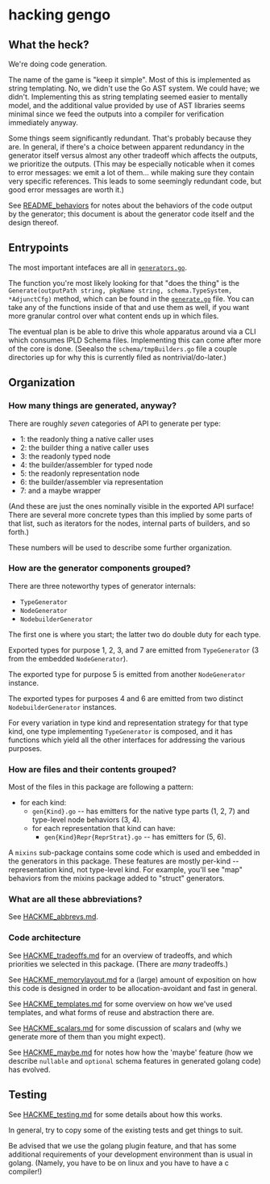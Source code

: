 hacking gengo
=============

What the heck?
--------------

We're doing code generation.

The name of the game is "keep it simple".
Most of this is implemented as string templating.
No, we didn't use the Go AST system.  We could have; we didn't.
Implementing this as string templating seemed easier to mentally model,
and the additional value provided by use of AST libraries seems minimal
since we feed the outputs into a compiler for verification immediately anyway.

Some things seem significantly redundant.
That's probably because they are.
In general, if there's a choice between apparent redundancy in the generator itself
versus almost any other tradeoff which affects the outputs, we prioritize the outputs.
(This may be especially noticable when it comes to error messages: we emit a lot
of them... while making sure they contain very specific references.  This leads
to some seemingly redundant code, but good error messages are worth it.)

See [README_behaviors](README_behaviors.md) for notes about the behaviors of the code output by the generator;
this document is about the generator code itself and the design thereof.


Entrypoints
-----------

The most important intefaces are all in [`generators.go`](generators.go).

The function you're most likely looking for that "does the thing" is the
`Generate(outputPath string, pkgName string, schema.TypeSystem, *AdjunctCfg)` method,
which can be found in the [`generate.go`](generate.go) file.
You can take any of the functions inside of that and use them as well,
if you want more granular control over what content ends up in which files.

The eventual plan is be able to drive this whole apparatus around via a CLI
which consumes IPLD Schema files.
Implementing this can come after more of the core is done.
(Seealso the `schema/tmpBuilders.go` file a couple directories up for why
this is currently filed as nontrivial/do-later.)


Organization
------------

### How many things are generated, anyway?

There are roughly *seven* categories of API to generate per type:

- 1: the readonly thing a native caller uses
- 2: the builder thing a native caller uses
- 3: the readonly typed node
- 4: the builder/assembler for typed node
- 5: the readonly representation node
- 6: the builder/assembler via representation
- 7: and a maybe wrapper

(And these are just the ones nominally visible in the exported API surface!
There are several more concrete types than this implied by some parts of that list,
such as iterators for the nodes, internal parts of builders, and so forth.)

These numbers will be used to describe some further organization.

### How are the generator components grouped?

There are three noteworthy types of generator internals:

- `TypeGenerator`
- `NodeGenerator`
- `NodebuilderGenerator`

The first one is where you start; the latter two do double duty for each type.

Exported types for purpose 1, 2, 3, and 7 are emitted from `TypeGenerator` (3 from the embedded `NodeGenerator`).

The exported type for purpose 5 is emitted from another `NodeGenerator` instance.

The exported types for purposes 4 and 6 are emitted from two distinct `NodebuilderGenerator` instances.

For every variation in type kind and representation strategy for that type kind,
one type implementing `TypeGenerator` is composed, and it has functions which
yield all the other interfaces for addressing the various purposes.

### How are files and their contents grouped?

Most of the files in this package are following a pattern:

- for each kind:
	- `gen{Kind}.go` -- has emitters for the native type parts (1, 2, 7) and type-level node behaviors (3, 4).
	- for each representation that kind can have:
		- `gen{Kind}Repr{ReprStrat}.go` -- has emitters for (5, 6).

A `mixins` sub-package contains some code which is used and embedded in the generators in this package.
These features are mostly per-kind -- representation kind, not type-level kind.
For example, you'll see "map" behaviors from the mixins package added to "struct" generators.

### What are all these abbreviations?

See [HACKME_abbrevs.md](HACKME_abbrevs.md).

### Code architecture

See [HACKME_tradeoffs.md](HACKME_tradeoffs.md) for an overview of tradeoffs,
and which priorities we selected in this package.
(There are *many* tradeoffs.)

See [HACKME_memorylayout.md](HACKME_memorylayout.md) for a (large) amount of
exposition on how this code is designed in order to be allocation-avoidant
and fast in general.

See [HACKME_templates.md](HACKME_templates.md) for some overview on how we've
used templates, and what forms of reuse and abstraction there are.

See [HACKME_scalars.md](HACKME_scalars.md) for some discussion of scalars
and (why we generate more of them than you might expect).

See [HACKME_maybe.md](HACKME_maybe.md) for notes how how the 'maybe' feature
(how we describe `nullable` and `optional` schema features in generated golang code)
has evolved.


Testing
-------

See [HACKME_testing.md](HACKME_testing.md) for some details about how this works.

In general, try to copy some of the existing tests and get things to suit.

Be advised that we use the golang plugin feature, and that has some additional
requirements of your development environment than is usual in golang.
(Namely, you have to be on linux and you have to have a c compiler!)


